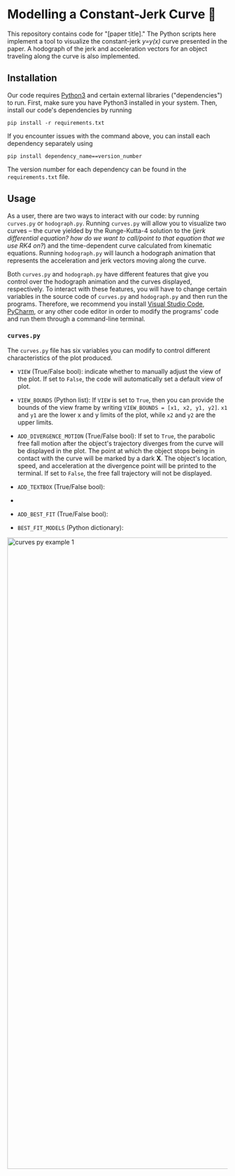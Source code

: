 # Modelling a Constant-Jerk Curve 🎢
This repository contains code for "[paper title]." The Python scripts here implement a tool to visualize the constant-jerk _y=y(x)_ curve presented in the paper. A hodograph of the jerk and acceleration vectors for an object traveling along the curve is also implemented.

## Installation
Our code requires [Python3](https://www.python.org/downloads/) and certain external libraries ("dependencies") to run. First, make sure you have Python3 installed in your system. Then, install our code's dependencies by running 
```
pip install -r requirements.txt
```
If you encounter issues with the command above, you can install each dependency separately using 
```
pip install dependency_name==version_number
```
The version number for each dependency can be found in the `requirements.txt` file. 

## Usage
As a user, there are two ways to interact with our code: by running `curves.py` or `hodograph.py`. Running `curves.py` will allow you to visualize two curves – the curve yielded by the Runge-Kutta-4 solution to the (*jerk differential equation? how do we want to call/point to that equation that we use RK4 on?*) and the time-dependent curve calculated from kinematic equations. Running `hodograph.py` will launch a hodograph animation that represents the acceleration and jerk vectors moving along the curve. 

Both `curves.py` and `hodograph.py` have different features that give you control over the hodograph animation and the curves displayed, respectively. To interact with these features, you will have to change certain variables in the source code of `curves.py` and `hodograph.py` and then run the programs. Therefore, we recommend you install [Visual Studio Code](https://code.visualstudio.com), [PyCharm](https://www.jetbrains.com/pycharm/), or any other code editor in order to modify the programs' code and run them through a command-line terminal.

### `curves.py`
The `curves.py` file has six variables you can modify to control different characteristics of the plot produced.

- `VIEW` (True/False bool): indicate whether to manually adjust the view of the plot. If set to `False`, the code will automatically set a default view of plot.
  
- `VIEW_BOUNDS` (Python list): If `VIEW` is set to `True`, then you can provide the bounds of the view frame by writing `VIEW_BOUNDS = [x1, x2, y1, y2]`. `x1` and `y1` are the lower x and y limits of the plot, while `x2` and `y2` are the upper limits.
  
- `ADD_DIVERGENCE_MOTION` (True/False bool): If set to `True`, the parabolic free fall motion after the object's trajectory diverges from the curve will be displayed in the plot. The point at which the object stops being in contact with the curve will be marked by a dark **X**. The object's location, speed, and acceleration at the divergence point will be printed to the terminal. If set to `False`, the free fall trajectory will not be displayed.

- `ADD_TEXTBOX` (True/False bool): 

- 
- `ADD_BEST_FIT` (True/False bool):
- `BEST_FIT_MODELS` (Python dictionary): 

<img width="1440" alt="curves py example 1" src="https://github.com/MateoGitIt/constant-jerk-curve/assets/96802084/43ac9d3e-a836-4bd1-b500-159c833c233a">

  




